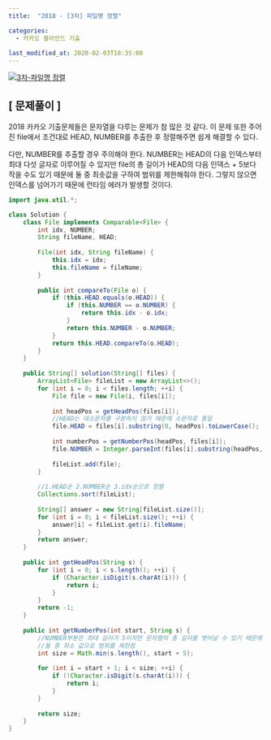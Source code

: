 ```yaml
---
title:  "2018 - [3차] 파일명 정렬"

categories:
  - 카카오 블라인드 기출
  
last_modified_at: 2020-02-03T18:35:00
---
```


[![3차-파일명 정렬](https://user-images.githubusercontent.com/53072057/106697412-085a7800-6622-11eb-9296-bd6aea40d98e.JPG)](https://programmers.co.kr/learn/courses/30/lessons/17686)  

<h2>[ 문제풀이 ]</h2>  
2018 카카오 기출문제들은 문자열을 다루는 문제가 참 많은 것 같다. 이 문제 또한 주어진 file에서 조건대로 HEAD, NUMBER를 추출한 후 정렬해주면 쉽게 해결할 수 있다.  

다만, NUMBER를 추출할 경우 주의해야 한다. NUMBER는 HEAD의 다음 인덱스부터 최대 다섯 글자로 이루어질 수 있지만 file의 총 길이가 HEAD의 다음 인덱스 + 5보다 작을 수도 있기 때문에 둘 중 최솟값을 구하여 범위를 제한해줘야 한다. 그렇지 않으면 인덱스를 넘어가기 때문에 런타임 에러가 발생할 것이다.  

```java
import java.util.*;

class Solution {
    class File implements Comparable<File> {
        int idx, NUMBER;
        String fileName, HEAD;
        
        File(int idx, String fileName) {
            this.idx = idx;
            this.fileName = fileName;
        }
        
        public int compareTo(File o) {
        	if (this.HEAD.equals(o.HEAD)) {
        		if (this.NUMBER == o.NUMBER) {
        			return this.idx - o.idx;
        		}
        		return this.NUMBER - o.NUMBER;
        	}
        	return this.HEAD.compareTo(o.HEAD);
        }
    }
    
    public String[] solution(String[] files) {
        ArrayList<File> fileList = new ArrayList<>();
        for (int i = 0; i < files.length; ++i) {
            File file = new File(i, files[i]);
            
            int headPos = getHeadPos(files[i]);
            //HEAD는 대소문자를 구분하지 않기 때문에 소문자로 통일
            file.HEAD = files[i].substring(0, headPos).toLowerCase();
            
            int numberPos = getNumberPos(headPos, files[i]);
            file.NUMBER = Integer.parseInt(files[i].substring(headPos, numberPos));
            
            fileList.add(file);
        }
        
        //1.HEAD순 2.NUMBER순 3.idx순으로 정렬
        Collections.sort(fileList);
        
        String[] answer = new String[fileList.size()];
        for (int i = 0; i < fileList.size(); ++i) {
            answer[i] = fileList.get(i).fileName;
        }
        return answer;
    }
    
    public int getHeadPos(String s) {
        for (int i = 0; i < s.length(); ++i) {
            if (Character.isDigit(s.charAt(i))) {
                return i;
            }
        }
        return -1;
    }
    
    public int getNumberPos(int start, String s) {
    	//NUMBER부분은 최대 길이가 5이지만 문자열의 총 길이를 벗어날 수 있기 때문에
    	//둘 중 최소 값으로 범위를 제한함
    	int size = Math.min(s.length(), start + 5);
        
        for (int i = start + 1; i < size; ++i) {
            if (!Character.isDigit(s.charAt(i))) {
                return i;
            }
        }
        
        return size;
    }
}
```
